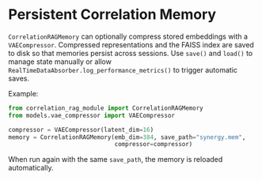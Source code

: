 # Persistent Correlation Memory

`CorrelationRAGMemory` can optionally compress stored embeddings with a `VAECompressor`.
Compressed representations and the FAISS index are saved to disk so that memories
persist across sessions. Use `save()` and `load()` to manage state manually or
allow `RealTimeDataAbsorber.log_performance_metrics()` to trigger automatic
saves.

Example:
```python
from correlation_rag_module import CorrelationRAGMemory
from models.vae_compressor import VAECompressor

compressor = VAECompressor(latent_dim=16)
memory = CorrelationRAGMemory(emb_dim=384, save_path="synergy.mem",
                              compressor=compressor)
```
When run again with the same `save_path`, the memory is reloaded
automatically.

